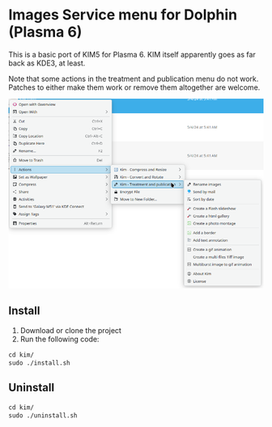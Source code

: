 # Images Service menu for Dolphin (Plasma 6)

This is a basic port of KIM5 for Plasma 6. KIM itself apparently goes as far back as KDE3, at least.

Note that some actions in the treatment and publication menu do not work. Patches to either make them work or remove them altogether are welcome.

![Screenshot](KIM6.png)

## Install

1. Download or clone the project
2. Run the following code:

```
cd kim/
sudo ./install.sh
```

## Uninstall
```
cd kim/
sudo ./uninstall.sh
```
